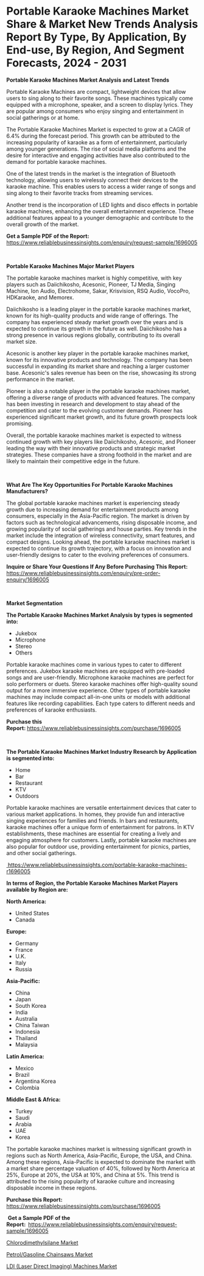 <p><h1>Portable Karaoke Machines Market Share & Market New Trends Analysis Report By Type, By Application, By End-use, By Region, And Segment Forecasts, 2024 - 2031</h1></p><p><strong>Portable Karaoke Machines Market Analysis and Latest Trends</strong></p>
<p><p>Portable Karaoke Machines are compact, lightweight devices that allow users to sing along to their favorite songs. These machines typically come equipped with a microphone, speaker, and a screen to display lyrics. They are popular among consumers who enjoy singing and entertainment in social gatherings or at home.</p><p>The Portable Karaoke Machines Market is expected to grow at a CAGR of 6.4% during the forecast period. This growth can be attributed to the increasing popularity of karaoke as a form of entertainment, particularly among younger generations. The rise of social media platforms and the desire for interactive and engaging activities have also contributed to the demand for portable karaoke machines.</p><p>One of the latest trends in the market is the integration of Bluetooth technology, allowing users to wirelessly connect their devices to the karaoke machine. This enables users to access a wider range of songs and sing along to their favorite tracks from streaming services.</p><p>Another trend is the incorporation of LED lights and disco effects in portable karaoke machines, enhancing the overall entertainment experience. These additional features appeal to a younger demographic and contribute to the overall growth of the market.</p></p>
<p><strong>Get a Sample PDF of the Report:&nbsp;</strong> <a href="https://www.reliablebusinessinsights.com/enquiry/request-sample/1696005">https://www.reliablebusinessinsights.com/enquiry/request-sample/1696005</a></p>
<p>&nbsp;</p>
<p><strong>Portable Karaoke Machines Major Market Players</strong></p>
<p><p>The portable karaoke machines market is highly competitive, with key players such as Daiichikosho, Acesonic, Pioneer, TJ Media, Singing Machine, Ion Audio, Electrohome, Sakar, Krisvision, RSQ Audio, VocoPro, HDKaraoke, and Memorex. </p><p>Daiichikosho is a leading player in the portable karaoke machines market, known for its high-quality products and wide range of offerings. The company has experienced steady market growth over the years and is expected to continue its growth in the future as well. Daiichikosho has a strong presence in various regions globally, contributing to its overall market size.</p><p>Acesonic is another key player in the portable karaoke machines market, known for its innovative products and technology. The company has been successful in expanding its market share and reaching a larger customer base. Acesonic's sales revenue has been on the rise, showcasing its strong performance in the market.</p><p>Pioneer is also a notable player in the portable karaoke machines market, offering a diverse range of products with advanced features. The company has been investing in research and development to stay ahead of the competition and cater to the evolving customer demands. Pioneer has experienced significant market growth, and its future growth prospects look promising.</p><p>Overall, the portable karaoke machines market is expected to witness continued growth with key players like Daiichikosho, Acesonic, and Pioneer leading the way with their innovative products and strategic market strategies. These companies have a strong foothold in the market and are likely to maintain their competitive edge in the future.</p></p>
<p>&nbsp;</p>
<p><strong>What Are The Key Opportunities For Portable Karaoke Machines Manufacturers?</strong></p>
<p><p>The global portable karaoke machines market is experiencing steady growth due to increasing demand for entertainment products among consumers, especially in the Asia-Pacific region. The market is driven by factors such as technological advancements, rising disposable income, and growing popularity of social gatherings and house parties. Key trends in the market include the integration of wireless connectivity, smart features, and compact designs. Looking ahead, the portable karaoke machines market is expected to continue its growth trajectory, with a focus on innovation and user-friendly designs to cater to the evolving preferences of consumers.</p></p>
<p><strong>Inquire or Share Your Questions If Any Before Purchasing This Report:</strong> <a href="https://www.reliablebusinessinsights.com/enquiry/pre-order-enquiry/1696005">https://www.reliablebusinessinsights.com/enquiry/pre-order-enquiry/1696005</a></p>
<p>&nbsp;</p>
<p><strong>Market Segmentation</strong></p>
<p><strong>The Portable Karaoke Machines Market Analysis by types is segmented into:</strong></p>
<p><ul><li>Jukebox</li><li>Microphone</li><li>Stereo</li><li>Others</li></ul></p>
<p><p>Portable karaoke machines come in various types to cater to different preferences. Jukebox karaoke machines are equipped with pre-loaded songs and are user-friendly. Microphone karaoke machines are perfect for solo performers or duets. Stereo karaoke machines offer high-quality sound output for a more immersive experience. Other types of portable karaoke machines may include compact all-in-one units or models with additional features like recording capabilities. Each type caters to different needs and preferences of karaoke enthusiasts.</p></p>
<p><strong>Purchase this Report:&nbsp;</strong><a href="https://www.reliablebusinessinsights.com/purchase/1696005">https://www.reliablebusinessinsights.com/purchase/1696005</a></p>
<p>&nbsp;</p>
<p><strong>The Portable Karaoke Machines Market Industry Research by Application is segmented into:</strong></p>
<p><ul><li>Home</li><li>Bar</li><li>Restaurant</li><li>KTV</li><li>Outdoors</li></ul></p>
<p><p>Portable karaoke machines are versatile entertainment devices that cater to various market applications. In homes, they provide fun and interactive singing experiences for families and friends. In bars and restaurants, karaoke machines offer a unique form of entertainment for patrons. In KTV establishments, these machines are essential for creating a lively and engaging atmosphere for customers. Lastly, portable karaoke machines are also popular for outdoor use, providing entertainment for picnics, parties, and other social gatherings.</p></p>
<p><a href="https://www.reliablebusinessinsights.com/portable-karaoke-machines-r1696005">&nbsp;https://www.reliablebusinessinsights.com/portable-karaoke-machines-r1696005</a></p>
<p><strong>In terms of Region, the Portable Karaoke Machines Market Players available by Region are:</strong></p>
<p>
    <p> <strong> North America: </strong>
        <ul>
            <li>United States</li>
            <li>Canada</li>
        </ul>
        </p> 
    <p> <strong> Europe: </strong>
        <ul>
            <li>Germany</li>
            <li>France</li>
            <li>U.K.</li>
            <li>Italy</li>
            <li>Russia</li>
        </ul>
        </p> 
    <p> <strong> Asia-Pacific: </strong>
        <ul>
            <li>China</li>
            <li>Japan</li>
            <li>South Korea</li>
            <li>India</li>
            <li>Australia</li>
            <li>China Taiwan</li>
            <li>Indonesia</li>
            <li>Thailand</li>
            <li>Malaysia</li>
        </ul>
        </p> 
    <p> <strong> Latin America: </strong>
        <ul>
            <li>Mexico</li>
            <li>Brazil</li>
            <li>Argentina Korea</li>
            <li>Colombia</li>
        </ul>
        </p> 
    <p> <strong> Middle East & Africa: </strong>
        <ul>
            <li>Turkey</li>
            <li>Saudi</li>
            <li>Arabia</li>
            <li>UAE</li>
            <li>Korea</li>
        </ul>
    </p>
    </p>
<p><p>The portable karaoke machines market is witnessing significant growth in regions such as North America, Asia-Pacific, Europe, the USA, and China. Among these regions, Asia-Pacific is expected to dominate the market with a market share percentage valuation of 40%, followed by North America at 25%, Europe at 20%, the USA at 10%, and China at 5%. This trend is attributed to the rising popularity of karaoke culture and increasing disposable income in these regions.</p></p>
<p><strong>Purchase this Report: </strong><a href="https://www.reliablebusinessinsights.com/purchase/1696005">https://www.reliablebusinessinsights.com/purchase/1696005</a></p>
<p>&nbsp;<strong>Get a Sample PDF of the Report:&nbsp;&nbsp;</strong><a href="https://www.reliablebusinessinsights.com/enquiry/request-sample/1696005">https://www.reliablebusinessinsights.com/enquiry/request-sample/1696005</a></p>
<p><strong></strong></p>
<p><p><a href="https://www.linkedin.com/pulse/chlorodimethylsilane-market-size-furnishes-valuable-information-on6be?trackingId=%2FElAwUut3ATi5FthpQFynQ%3D%3D">Chlorodimethylsilane Market</a></p><p><a href="https://www.linkedin.com/pulse/petrolgasoline-chainsaws-market-size-evaluating-its-trends-growth-vnige?trackingId=BBFz4z9Cbk8vb8wBSHUtIA%3D%3D">Petrol/Gasoline Chainsaws Market</a></p><p><a href="https://www.linkedin.com/pulse/global-ldi-laser-direct-imaging-machines-market-types-applications-00hse?trackingId=mEgaJ%2BJEPaa7iCXeDRNLsQ%3D%3D">LDI (Laser Direct Imaging) Machines Market</a></p></p>